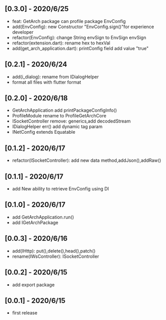 ## [0.3.0] - 2020/6/25
* feat: GetArch package can profile package EnvConfig
* add(EnvConfig): new Constructor "EnvConfig.sign()"for experience developer
* refactor(EnvConfig): change String envSign to EnvSign envSign
* refactor(extension.dart): rename hex to hexVal
* add(get_arch_application.dart): printConfig field add value "true"

## [0.2.1] - 2020/6/24
* add(i_dialog): rename from IDialogHelper
* format all files with flutter format

## [0.2.0] - 2020/6/18
* GetArchApplication add printPackageConfigInfo()
* ProfileModule rename to ProfileGetArchCore
* ISocketController remove: generics,add decodedStream
* IDialogHelper  err() add dynamic tag param
* INetConfig extends Equatable


## [0.1.2] - 2020/6/17

* refactor(ISocketController): add new data method,addJson(),addRaw()

## [0.1.1] - 2020/6/17

* add New ability to retrieve EnvConfig using DI

## [0.1.0] - 2020/6/17

* add GetArchApplication.run()
* add IGetArchPackage

## [0.0.3] - 2020/6/16

* add(IHttp): put(),delete(),head(),patch()
* rename(IWsController): ISocketController

## [0.0.2] - 2020/6/15

* add export package

## [0.0.1] - 2020/6/15

* first release
